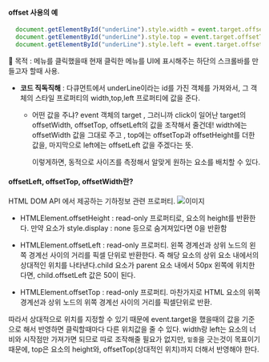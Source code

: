 #### offset 사용의 예
```js
  document.getElementById("underLine").style.width = event.target.offsetWidth + "px";
  document.getElementById("underLine").style.top = event.target.offsetTop + event.target.offsetHeight + "px";
  document.getElementById("underLine").style.left = event.target.offsetLeft + "px";
```
💚 목적 : 
메뉴를 클릭했을때 현재 클릭한 메뉴를 UI에 표시해주는 하단의 스크롤바를 만들고자 할때 사용.

- **코드 직독직해** : 다큐먼트에서 underLine이라는 id를 가진 객체를 가져와서, 그 객체의 스타일 프로퍼티의 width,top,left 프로퍼티에 값을 준다.
  - 어떤 값을 주냐? event 객체의 target , 그러니까 click이 일어난 target의 offsetWidth, offsetTop, offsetLeft의 값을 조작해서 줄건데! width에는 offsetWidth 값을 그대로 주고 , top에는 offsetTop과 offsetHeight를 더한 값을, 마지막으로 left에는 offsetLeft 값을 주겠다는 뜻.

     이렇게하면, 동적으로 사이즈를 측정해서 알맞게 원하는 요소를 배치할 수 있다.

#### offsetLeft, offsetTop, offsetWidth란?
 HTML DOM API 에서 제공하는 기하정보 관련 프로퍼티.
![이미지](https://developer.mozilla.org/en-US/docs/Web/API/HTMLElement/offsetWidth/dimensions-offset.png)

- HTMLElement.offsetHeight : read-only 프로퍼티로, 요소의 height를 반환한다. 만약 요소가 style.display : none 등으로  숨겨져있다면 0을 반환함

- HTMLElement.offsetLeft : read-only 프로퍼티. 왼쪽 경계선과 상위 노드의 왼쪽 경계선 사이의 거리를 픽셀 단위로 반환한다. 즉 해당 요소의 상위 요소 내에서의 상대적인 위치를 나타낸다.child 요소가 parent 요소 내에서 50px 왼쪽에 위치한다면, child.offsetLeft 값은 50이 된다.

- HTMLElement.offsetTop  : read-only 프로퍼티. 마찬가지로 HTML 요소의 위쪽 경계선과 상위 노드의 위쪽 경계선 사이의 거리를 픽셀단위로 반환. 

따라서 상대적으로 위치를 지정할 수 있기 때문에 event.target을 했을때의 값을 기준으로 해서 반영하면 클릭할때마다 다른 위치값을 줄 수 있다. width랑 left는 요소의 너비와 시작점만 가져가면 되므로 따로 조작해줄 필요가 없지만, `밑줄`을 긋는것이 목표이기 때문에, top은 요소의 height와, offsetTop(상대적인 위치)까지 더해서 반영해야 한다.